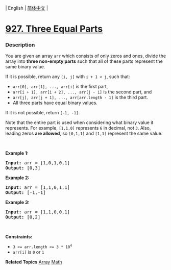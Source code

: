 | English | [简体中文](README.md) |

# [927. Three Equal Parts](https://leetcode.cn/problems/three-equal-parts)
 ### Description
<p>You are given an array <code>arr</code> which consists of only zeros and ones, divide the array into <strong>three non-empty parts</strong> such that all of these parts represent the same binary value.</p>

<p>If it is possible, return any <code>[i, j]</code> with <code>i + 1 &lt; j</code>, such that:</p>

<ul>
	<li><code>arr[0], arr[1], ..., arr[i]</code> is the first part,</li>
	<li><code>arr[i + 1], arr[i + 2], ..., arr[j - 1]</code> is the second part, and</li>
	<li><code>arr[j], arr[j + 1], ..., arr[arr.length - 1]</code> is the third part.</li>
	<li>All three parts have equal binary values.</li>
</ul>

<p>If it is not possible, return <code>[-1, -1]</code>.</p>

<p>Note that the entire part is used when considering what binary value it represents. For example, <code>[1,1,0]</code> represents <code>6</code> in decimal, not <code>3</code>. Also, leading zeros <strong>are allowed</strong>, so <code>[0,1,1]</code> and <code>[1,1]</code> represent the same value.</p>

<p>&nbsp;</p>
<p><strong class="example">Example 1:</strong></p>
<pre><strong>Input:</strong> arr = [1,0,1,0,1]
<strong>Output:</strong> [0,3]
</pre><p><strong class="example">Example 2:</strong></p>
<pre><strong>Input:</strong> arr = [1,1,0,1,1]
<strong>Output:</strong> [-1,-1]
</pre><p><strong class="example">Example 3:</strong></p>
<pre><strong>Input:</strong> arr = [1,1,0,0,1]
<strong>Output:</strong> [0,2]
</pre>
<p>&nbsp;</p>
<p><strong>Constraints:</strong></p>

<ul>
	<li><code>3 &lt;= arr.length &lt;= 3 * 10<sup>4</sup></code></li>
	<li><code>arr[i]</code> is <code>0</code> or <code>1</code></li>
</ul>

**Related Topics**  [Array](https://leetcode.cn/tag/array) [Math](https://leetcode.cn/tag/math) 